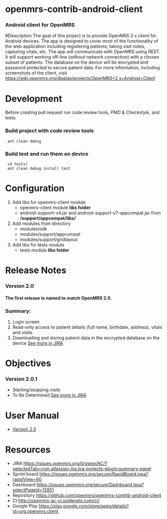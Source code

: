 openmrs-contrib-android-client
==============================

### Android client for OpenMRS

#Description
The goal of this project is to provide OpenMRS 2.x client for Android devices. The app is designed to cover most of the functionality of the web application including registering patients, taking visit notes, capturing vitals, etc.
The app will communicate with OpenMRS using REST. It will support working off-line (without network connection) with a chosen subset of patients. The database on the device will be encrypted and password protected to secure patient data.
For more information, including screenshots of the client, visit https://wiki.openmrs.org/display/projects/OpenMRS+2.x+Android+Client

# Development
Before creating pull request run code review tools, *PMD & Checkstyle*, and tests.

### Build project with code review tools
 
     ant clean debug

### Build test and run them on device 

     cd tests/
     ant clean debug install test

# Configuration 
1. Add libs for openmrs-client module
    * openmrs-client module **libs folder**
    * android-support-v4.jar and android-support-v7-appcompat.jar from **/support/appcompat/libs/**
2. Add modules from directory
    * modules/odk
    * modules/support/appcompat
    * modules/support/gridlayout
3. Add libs for tests module
    * tests module **libs folder**

# Release Notes
### Version 2.0
#### The first release is named to match OpenMRS 2.0.
### Summary:
1. Login screen
2. Read-only access to patient details (full name, birthdate, address), vitals and visits.
3. Downloading and storing patient data in the encrypted database on the device
[See more in JIRA](https://issues.openmrs.org/browse/AC/fixforversion/16506/?selectedTab=com.atlassian.jira.jira-projects-plugin:version-summary-panel)

# Objectives
### Version 2.0.1
- Starting/stopping visits
- To Be Determined
[See more in JIRA](https://issues.openmrs.org/browse/AC/?selectedTab=com.atlassian.jira.jira-projects-plugin:summary-panel)

# User Manual
- [Version 2.0](https://wiki.openmrs.org/download/attachments/74252444/User%20Manual%202.0.pdf?version=1&modificationDate=1414759790000&api=v2)

# Resources
- JIRA https://issues.openmrs.org/browse/AC/?selectedTab=com.atlassian.jira.jira-projects-plugin:summary-panel 
- Sprint board https://issues.openmrs.org/secure/RapidBoard.jspa?rapidView=60
- Dashboard https://issues.openmrs.org/secure/Dashboard.jspa?selectPageId=12851
- Repository https://github.com/openmrs/openmrs-contrib-android-client
- CI http://openmrs-ac-ci.soldevelo.com/ci/ 
- Google Play https://play.google.com/store/apps/details?id=org.openmrs.client